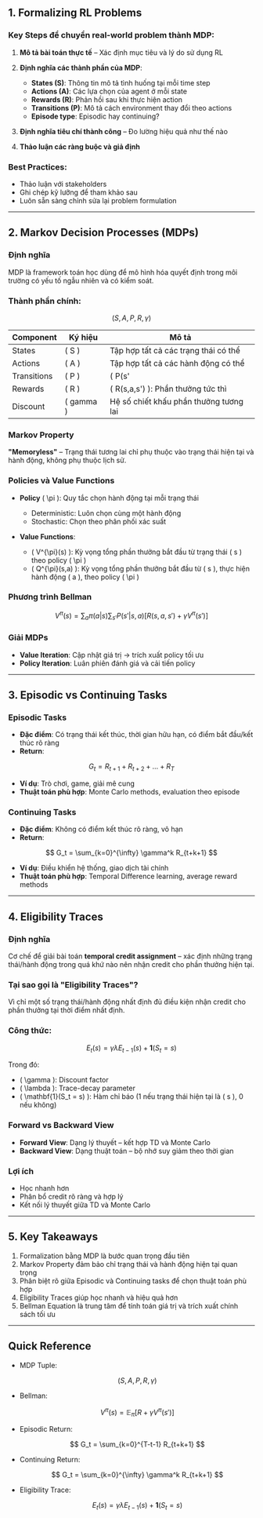 ## 1. Formalizing RL Problems

### Key Steps để chuyển real-world problem thành MDP:

1. **Mô tả bài toán thực tế** – Xác định mục tiêu và lý do sử dụng RL  
2. **Định nghĩa các thành phần của MDP**:
   - **States (S)**: Thông tin mô tả tình huống tại mỗi time step  
   - **Actions (A)**: Các lựa chọn của agent ở mỗi state  
   - **Rewards (R)**: Phản hồi sau khi thực hiện action  
   - **Transitions (P)**: Mô tả cách environment thay đổi theo actions  
   - **Episode type**: Episodic hay continuing?

3. **Định nghĩa tiêu chí thành công** – Đo lường hiệu quả như thế nào  
4. **Thảo luận các ràng buộc và giả định**

### Best Practices:
- Thảo luận với stakeholders
- Ghi chép kỹ lưỡng để tham khảo sau
- Luôn sẵn sàng chỉnh sửa lại problem formulation

---

## 2. Markov Decision Processes (MDPs)

### Định nghĩa
MDP là framework toán học dùng để mô hình hóa quyết định trong môi trường có yếu tố ngẫu nhiên và có kiểm soát.

### Thành phần chính: 

$$
(S, A, P, R, \gamma)
$$

| Component    | Ký hiệu     | Mô tả                                  |
|--------------|-------------|-----------------------------------------|
| States       | \( S \)     | Tập hợp tất cả các trạng thái có thể   |
| Actions      | \( A \)     | Tập hợp tất cả các hành động có thể    |
| Transitions  | \( P \)     | \( P(s'|s,a) \): Xác suất chuyển trạng thái |
| Rewards      | \( R \)     | \( R(s,a,s') \): Phần thưởng tức thì    |
| Discount     | \( gamma \) | Hệ số chiết khấu phần thưởng tương lai |

### Markov Property

**"Memoryless"** – Trạng thái tương lai chỉ phụ thuộc vào trạng thái hiện tại và hành động, không phụ thuộc lịch sử.

### Policies và Value Functions

- **Policy** \( \pi \): Quy tắc chọn hành động tại mỗi trạng thái  
  - Deterministic: Luôn chọn cùng một hành động  
  - Stochastic: Chọn theo phân phối xác suất  

- **Value Functions**:
  - \( V^{\pi}(s) \): Kỳ vọng tổng phần thưởng bắt đầu từ trạng thái \( s \) theo policy \( \pi \)
  - \( Q^{\pi}(s,a) \): Kỳ vọng tổng phần thưởng bắt đầu từ \( s \), thực hiện hành động \( a \), theo policy \( \pi \)

### Phương trình Bellman

$$
V^{\pi}(s) = \sum_{a} \pi(a|s) \sum_{s'} P(s'|s,a) \left[ R(s,a,s') + \gamma V^{\pi}(s') \right]
$$

### Giải MDPs

- **Value Iteration**: Cập nhật giá trị → trích xuất policy tối ưu  
- **Policy Iteration**: Luân phiên đánh giá và cải tiến policy

---

## 3. Episodic vs Continuing Tasks

### Episodic Tasks

- **Đặc điểm**: Có trạng thái kết thúc, thời gian hữu hạn, có điểm bắt đầu/kết thúc rõ ràng  
- **Return**:

$$
G_t = R_{t+1} + R_{t+2} + \dots + R_T
$$

- **Ví dụ**: Trò chơi, game, giải mê cung  
- **Thuật toán phù hợp**: Monte Carlo methods, evaluation theo episode

### Continuing Tasks

- **Đặc điểm**: Không có điểm kết thúc rõ ràng, vô hạn  
- **Return**:

$$
G_t = \sum_{k=0}^{\infty} \gamma^k R_{t+k+1}
$$

- **Ví dụ**: Điều khiển hệ thống, giao dịch tài chính  
- **Thuật toán phù hợp**: Temporal Difference learning, average reward methods

---

## 4. Eligibility Traces

### Định nghĩa
Cơ chế để giải bài toán **temporal credit assignment** – xác định những trạng thái/hành động trong quá khứ nào nên nhận credit cho phần thưởng hiện tại.

### Tại sao gọi là "Eligibility Traces"?
Vì chỉ một số trạng thái/hành động nhất định đủ điều kiện nhận credit cho phần thưởng tại thời điểm nhất định.

### Công thức:

$$
E_t(s) = \gamma \lambda E_{t-1}(s) + \mathbf{1}(S_t = s)
$$

Trong đó:
- \( \gamma \): Discount factor  
- \( \lambda \): Trace-decay parameter  
- \( \mathbf{1}(S_t = s) \): Hàm chỉ báo (1 nếu trạng thái hiện tại là \( s \), 0 nếu không)

### Forward vs Backward View

- **Forward View**: Dạng lý thuyết – kết hợp TD và Monte Carlo  
- **Backward View**: Dạng thuật toán – bộ nhớ suy giảm theo thời gian

### Lợi ích

- Học nhanh hơn  
- Phân bổ credit rõ ràng và hợp lý  
- Kết nối lý thuyết giữa TD và Monte Carlo

---

## 5. Key Takeaways

1. Formalization bằng MDP là bước quan trọng đầu tiên  
2. Markov Property đảm bảo chỉ trạng thái và hành động hiện tại quan trọng  
3. Phân biệt rõ giữa Episodic và Continuing tasks để chọn thuật toán phù hợp  
4. Eligibility Traces giúp học nhanh và hiệu quả hơn  
5. Bellman Equation là trung tâm để tính toán giá trị và trích xuất chính sách tối ưu

---

## Quick Reference

- MDP Tuple: 

  $$
  (S, A, P, R, \gamma)
  $$

- Bellman:

  $$
  V^{\pi}(s) = \mathbb{E}_{\pi} \left[ R + \gamma V^{\pi}(s') \right]
  $$

- Episodic Return:

  $$
  G_t = \sum_{k=0}^{T-t-1} R_{t+k+1}
  $$

- Continuing Return:

  $$
  G_t = \sum_{k=0}^{\infty} \gamma^k R_{t+k+1}
  $$

- Eligibility Trace:

  $$
  E_t(s) = \gamma \lambda E_{t-1}(s) + \mathbf{1}(S_t = s)
  $$

